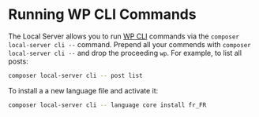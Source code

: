 # Running WP CLI Commands

The Local Server allows you to run [WP CLI](https://wp-cli.org/) commands via the `composer local-server cli --` command. Prepend all your commends with `composer local-server cli --` and drop the proceeding `wp`. For example, to list all posts:

```sh
composer local-server cli -- post list
```

To install a a new language file and activate it:

```sh
composer local-server cli -- language core install fr_FR
```
